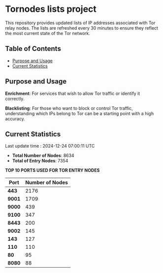 # Tornodes lists project

This repository provides updated lists of IP addresses associated with Tor relay nodes. The lists are refreshed every 30 minutes to ensure they reflect the most current state of the Tor network.

## Table of Contents

- [Purpose and Usage](#purpose-and-usage)
- [Current Statistics](#current-statistics)


## Purpose and Usage

**Enrichment**: For services that wish to allow Tor traffic or identify it correctly.

**Blacklisting**: For those who want to block or control Tor traffic, understanding which IPs belong to Tor can be a starting point with a high accuracy.

## Current Statistics

Last update time : 2024-12-24 07:00:11 UTC

- **Total Number of Nodes**: 8634
- **Total of Entry Nodes**: 7354

**TOP 10 PORTS USED FOR TOR ENTRY NODES**

| **Port** | **Number of Nodes** |
|------|-----------------|
| **443**   | 2176  |
| **9001**   | 1709  |
| **9000**   | 439  |
| **9100**   | 347  |
| **8443**   | 200  |
| **9002**   | 145  |
| **143**   | 127  |
| **110**   | 110  |
| **80**   | 95  |
| **8080**   | 88  |

